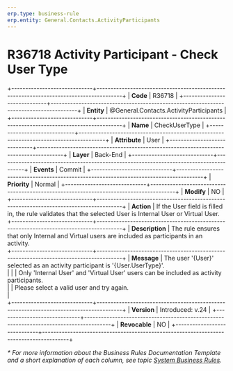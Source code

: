 ```yaml
---
erp.type: business-rule
erp.entity: General.Contacts.ActivityParticipants
---
```


# R36718 Activity Participant - Check User Type
+-----------------------------+---------------------------------------------------------------------------------------+
| **Code**                    | R36718                                                                                |
+-----------------------------+---------------------------------------------------------------------------------------+
| **Entity**                  | @General.Contacts.ActivityParticipants                                                |
+-----------------------------+---------------------------------------------------------------------------------------+
| **Name**                    | CheckUserType                                                                         |
+-----------------------------+---------------------------------------------------------------------------------------+
| **Attribute**               | User                                                                                  |
+-----------------------------+---------------------------------------------------------------------------------------+
| **Layer**                   | Back-End                                                                              |
+-----------------------------+---------------------------------------------------------------------------------------+
| **Events**                  | Commit                                                                                |
+-----------------------------+---------------------------------------------------------------------------------------+
| **Priority**                | Normal                                                                                |
+-----------------------------+---------------------------------------------------------------------------------------+
| **Modify**                  | NO                                                                                    |
+-----------------------------+---------------------------------------------------------------------------------------+
| **Action**                  | If the User field is filled in, the rule validates that the selected User is Internal User or Virtual User.                     
+-----------------------------+---------------------------------------------------------------------------------------+
| **Description**             | The rule ensures that only Internal and Virtual users are included as participants in an activity.   
+-----------------------------+---------------------------------------------------------------------------------------+
| **Message**                 | The user '{User}' selected as an activity participant is '{User.UserType}'. <br>      |
|                             | Only 'Internal User' and 'Virtual User' users can be included as activity participants. <br> 
|                             | Please select a valid user and try again.<br>                                         |                             
+-----------------------------+---------------------------------------------------------------------------------------+
| **Version**                 | Introduced: v.24                                                                      |
+-----------------------------+---------------------------------------------------------------------------------------+
| **Revocable**               | NO                                                                                    |
+-----------------------------+---------------------------------------------------------------------------------------+

*\* For more information about the Business Rules Documentation Template and a short explanation of each column, see
topic [System Business Rules](../templates/template-description-system-business-rules.md).*
